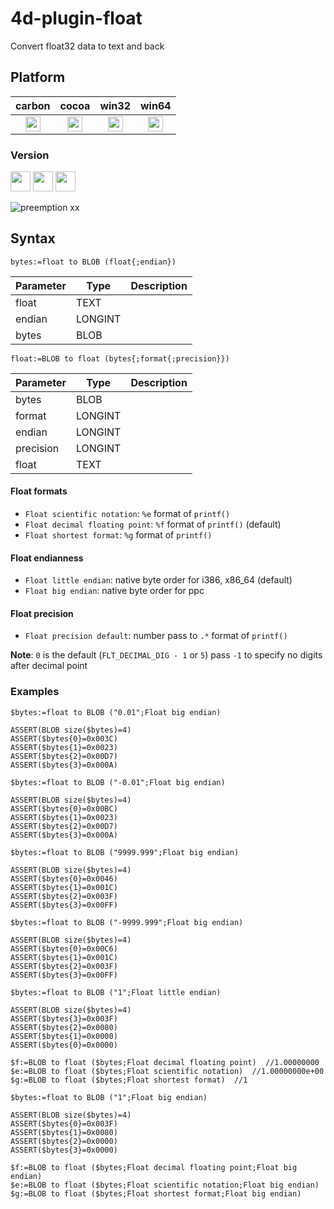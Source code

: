 # 4d-plugin-float
Convert float32 data to text and back

## Platform

| carbon | cocoa | win32 | win64 |
|:------:|:-----:|:---------:|:---------:|
|<img src="https://cloud.githubusercontent.com/assets/1725068/22371562/1b091f0a-e4db-11e6-8458-8653954a7cce.png" width="24" height="24" />|<img src="https://cloud.githubusercontent.com/assets/1725068/22371562/1b091f0a-e4db-11e6-8458-8653954a7cce.png" width="24" height="24" />|<img src="https://cloud.githubusercontent.com/assets/1725068/22371562/1b091f0a-e4db-11e6-8458-8653954a7cce.png" width="24" height="24" />|<img src="https://cloud.githubusercontent.com/assets/1725068/22371562/1b091f0a-e4db-11e6-8458-8653954a7cce.png" width="24" height="24" />|

### Version

<img src="https://cloud.githubusercontent.com/assets/1725068/18940649/21945000-8645-11e6-86ed-4a0f800e5a73.png" width="32" height="32" /> <img src="https://cloud.githubusercontent.com/assets/1725068/18940648/2192ddba-8645-11e6-864d-6d5692d55717.png" width="32" height="32" /> <img src="https://user-images.githubusercontent.com/1725068/41266195-ddf767b2-6e30-11e8-9d6b-2adf6a9f57a5.png" width="32" height="32" />

![preemption xx](https://user-images.githubusercontent.com/1725068/41327179-4e839948-6efd-11e8-982b-a670d511e04f.png)

## Syntax

```
bytes:=float to BLOB (float{;endian})
```

Parameter|Type|Description
------------|------------|----
float|TEXT|
endian|LONGINT|
bytes|BLOB|

```
float:=BLOB to float (bytes{;format{;precision}})
```

Parameter|Type|Description
------------|------------|----
bytes|BLOB|
format|LONGINT|
endian|LONGINT|
precision|LONGINT|
float|TEXT|

#### Float formats

* ``Float scientific notation``: ``%e`` format of ``printf()``  
* ``Float decimal floating point``: ``%f`` format of ``printf()`` (default)  
* ``Float shortest format``: ``%g`` format of ``printf()``  

#### Float endianness

* ``Float little endian``: native byte order for i386, x86_64 (default)
* ``Float big endian``: native byte order for ppc    

#### Float precision

* ``Float precision default``: number pass to ``.*`` format of ``printf()``  

**Note**: ``0`` is the default (``FLT_DECIMAL_DIG - 1`` or ``5``) pass ``-1`` to specify no digits after decimal point

### Examples

```
$bytes:=float to BLOB ("0.01";Float big endian)

ASSERT(BLOB size($bytes)=4)
ASSERT($bytes{0}=0x003C)
ASSERT($bytes{1}=0x0023)
ASSERT($bytes{2}=0x00D7)
ASSERT($bytes{3}=0x000A)

$bytes:=float to BLOB ("-0.01";Float big endian)

ASSERT(BLOB size($bytes)=4)
ASSERT($bytes{0}=0x00BC)
ASSERT($bytes{1}=0x0023)
ASSERT($bytes{2}=0x00D7)
ASSERT($bytes{3}=0x000A)

$bytes:=float to BLOB ("9999.999";Float big endian)

ASSERT(BLOB size($bytes)=4)
ASSERT($bytes{0}=0x0046)
ASSERT($bytes{1}=0x001C)
ASSERT($bytes{2}=0x003F)
ASSERT($bytes{3}=0x00FF)

$bytes:=float to BLOB ("-9999.999";Float big endian)

ASSERT(BLOB size($bytes)=4)
ASSERT($bytes{0}=0x00C6)
ASSERT($bytes{1}=0x001C)
ASSERT($bytes{2}=0x003F)
ASSERT($bytes{3}=0x00FF)
```

```
$bytes:=float to BLOB ("1";Float little endian)

ASSERT(BLOB size($bytes)=4)
ASSERT($bytes{3}=0x003F)
ASSERT($bytes{2}=0x0080)
ASSERT($bytes{1}=0x0000)
ASSERT($bytes{0}=0x0000)

$f:=BLOB to float ($bytes;Float decimal floating point)  //1.00000000
$e:=BLOB to float ($bytes;Float scientific notation)  //1.00000000e+00
$g:=BLOB to float ($bytes;Float shortest format)  //1

$bytes:=float to BLOB ("1";Float big endian)

ASSERT(BLOB size($bytes)=4)
ASSERT($bytes{0}=0x003F)
ASSERT($bytes{1}=0x0080)
ASSERT($bytes{2}=0x0000)
ASSERT($bytes{3}=0x0000)

$f:=BLOB to float ($bytes;Float decimal floating point;Float big endian)
$e:=BLOB to float ($bytes;Float scientific notation;Float big endian)
$g:=BLOB to float ($bytes;Float shortest format;Float big endian)
```

